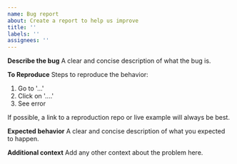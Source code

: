```yaml
---
name: Bug report
about: Create a report to help us improve
title: ''
labels: ''
assignees: ''
---
```


**Describe the bug**
A clear and concise description of what the bug is.

**To Reproduce**
Steps to reproduce the behavior:

1. Go to '...'
2. Click on '....'
3. See error

If possible, a link to a reproduction repo or live example will always be best.

**Expected behavior**
A clear and concise description of what you expected to happen.

**Additional context**
Add any other context about the problem here.
